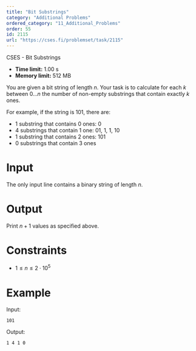 ```yaml
---
title: "Bit Substrings"
category: "Additional Problems"
ordered_category: "11_Additional_Problems"
order: 55
id: 2115
url: "https://cses.fi/problemset/task/2115"
---
```


CSES - Bit Substrings

  * **Time limit:** 1.00 s
  * **Memory limit:** 512 MB

You are given a bit string of length $n$. Your task is to calculate for each
$k$ between $0 \ldots n$ the number of non-empty substrings that contain
exactly $k$ ones.

For example, if the string is 101, there are:

  * 1 substring that contains 0 ones: 0
  * 4 substrings that contain 1 one: 01, 1, 1, 10
  * 1 substring that contains 2 ones: 101
  * 0 substrings that contain 3 ones

# Input

The only input line contains a binary string of length $n$.

# Output

Print $n+1$ values as specified above.

# Constraints

  * $1 \le n \le 2 \cdot 10^5$

# Example

Input:

    
    
    101
    

Output:

    
    
    1 4 1 0 
    

